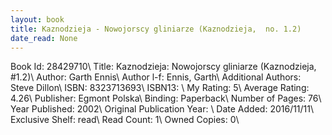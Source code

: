 ```yaml
---
layout: book
title: Kaznodzieja - Nowojorscy gliniarze (Kaznodzieja,  no. 1.2)
date_read: None
---
```


Book Id: 28429710\ 
Title: Kaznodzieja: Nowojorscy gliniarze (Kaznodzieja, #1.2)\ 
Author: Garth Ennis\ 
Author l-f: Ennis, Garth\ 
Additional Authors: Steve Dillon\ 
ISBN: 8323713693\ 
ISBN13: \ 
My Rating: 5\ 
Average Rating: 4.26\ 
Publisher: Egmont Polska\ 
Binding: Paperback\ 
Number of Pages: 76\ 
Year Published: 2002\ 
Original Publication Year: \ 
Date Added: 2016/11/11\ 
Exclusive Shelf: read\ 
Read Count: 1\ 
Owned Copies: 0\ 

